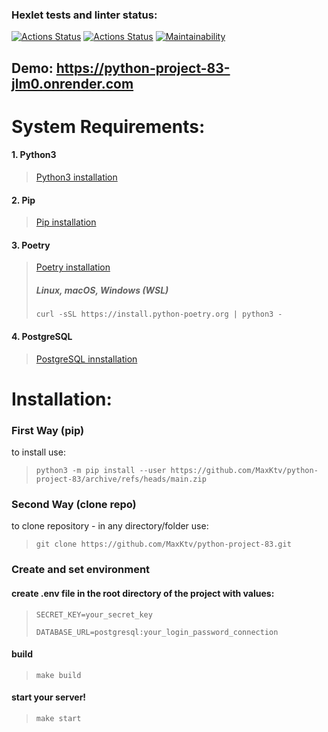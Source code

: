 ### Hexlet tests and linter status:
[![Actions Status](https://github.com/MaxKtv/python-project-83/actions/workflows/hexlet-check.yml/badge.svg)](https://github.com/MaxKtv/python-project-83/actions)
[![Actions Status](https://github.com/MaxKtv/python-project-83/actions/workflows/pyci.yml/badge.svg)](https://github.com/MaxKtv/python-project-83/actions)
[![Maintainability](https://api.codeclimate.com/v1/badges/c3b73db088733929feae/maintainability)](https://codeclimate.com/github/MaxKtv/python-project-83/maintainability)
## Demo: https://python-project-83-jlm0.onrender.com
# System Requirements:

#### 1. Python3
> [Python3 installation](https://www.python.org/downloads/ "Use python 3.10 or higher!")
#### 2. Pip
> [Pip installation](https://pip.pypa.io/en/stable/installation/ "Pip how to install Documentation")
#### 3. Poetry
> [Poetry installation](https://python-poetry.org/docs/ "Poetry how to install Documentation")
> ##### Linux, macOS, Windows (WSL) 
>
> `curl -sSL https://install.python-poetry.org | python3 -`
 
#### 4. PostgreSQL
> [PostgreSQL innstallation](https://skillbox.ru/media/ "Download PostgreSQL for your OS")

# Installation:

### First Way (pip)

to install use:

> `python3 -m pip install --user https://github.com/MaxKtv/python-project-83/archive/refs/heads/main.zip`


### Second Way (clone repo)

 to clone repository - in any directory/folder use:

>`git clone https://github.com/MaxKtv/python-project-83.git`
> 

### Create and set environment
#### create .env file in the root directory of the project with values:
>`SECRET_KEY=your_secret_key`
>
>`DATABASE_URL=postgresql:your_login_password_connection`
#### build
>`make build`
#### start your server!
>`make start`
